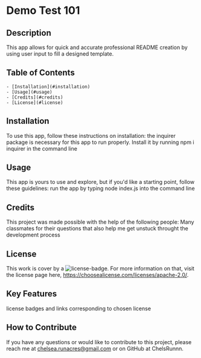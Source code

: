# Demo Test 101 


  ## Description 
  This app allows for quick and accurate professional README creation by using user input to fill a designed template.
  

  ## Table of Contents
    - [Installation](#installation)
    - [Usage](#usage)
    - [Credits](#credits)
    - [License](#license)
  

  ## Installation 
  To use this app, follow these instructions on installation:
  the inquirer package is necessary for this app to run properly. Install it by running npm i inquirer in the command line 


  ## Usage 
  This app is yours to use and explore, but if you'd like a starting point, follow these guidelines:
  run the app by typing node index.js into the command line


  ## Credits
  This project was made possible with the help of the following people: 
  Many classmates for their questions that also help me get unstuck throught the development process
  

  ## License 
  This work is cover by a ![license-badge](https://img.shields.io/badge/License-Apache_2.0-blue.svg). For more information on that, visit the license page here, https://choosealicense.com/licenses/apache-2.0/.


  ## Key Features
  license badges and links corresponding to chosen license
  

  ## How to Contribute
  If you have any questions or would like to contribute to this project, please reach me at chelsea.runacres@gmail.com or on GitHub at ChelsRunnn.
